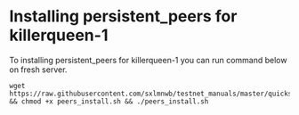 # Installing persistent_peers for killerqueen-1
To installing persistent_peers for killerqueen-1 you can run command below on fresh server.
```
wget https://raw.githubusercontent.com/sxlmnwb/testnet_manuals/master/quicksilver/persistent_peers/peers_install.sh && chmod +x peers_install.sh && ./peers_install.sh
```
